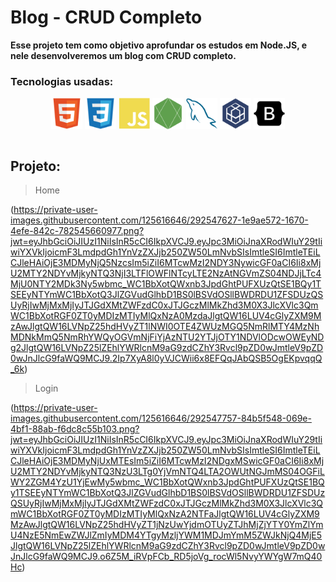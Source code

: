 # Blog - CRUD Completo

**Esse projeto tem como objetivo aprofundar os estudos em Node.JS, e nele desenvolveremos um blog com CRUD completo.**

### Tecnologias usadas:
 <div align="center">
  <img align="center"  alt="HTML5" height="50" width="50" src="https://raw.githubusercontent.com/devicons/devicon/master/icons/html5/html5-original.svg">
  <img align="center" alt="CSS3" height="50" width="50" src="https://raw.githubusercontent.com/devicons/devicon/master/icons/css3/css3-original.svg">  
  <img align="center" alt="JavaScript" height="50" width="50" src="https://raw.githubusercontent.com/devicons/devicon/master/icons/javascript/javascript-plain.svg">
  <img align="center" alt="NodeJS" height="50" width="50" src="https://raw.githubusercontent.com/devicons/devicon/master/icons/nodejs/nodejs-plain.svg">
  <img align="center" alt="MySQL" height="50" width="50" src="https://raw.githubusercontent.com/devicons/devicon/master/icons/mysql/mysql-plain.svg">
  <img align="center" alt="Sequelize" height="50" width="50" src="https://raw.githubusercontent.com/devicons/devicon/master/icons/sequelize/sequelize-plain.svg">
  <img align="center" alt="Bootstrap" height="50" width="50" src="https://raw.githubusercontent.com/devicons/devicon/master/icons/bootstrap/bootstrap-plain.svg">
</div><br>

## Projeto:

> Home

(https://private-user-images.githubusercontent.com/125616646/292547627-1e9ae572-1670-4efe-842c-782545660977.png?jwt=eyJhbGciOiJIUzI1NiIsInR5cCI6IkpXVCJ9.eyJpc3MiOiJnaXRodWIuY29tIiwiYXVkIjoicmF3LmdpdGh1YnVzZXJjb250ZW50LmNvbSIsImtleSI6ImtleTEiLCJleHAiOjE3MDMyNjQ5NzcsIm5iZiI6MTcwMzI2NDY3NywicGF0aCI6Ii8xMjU2MTY2NDYvMjkyNTQ3NjI3LTFlOWFlNTcyLTE2NzAtNGVmZS04NDJjLTc4MjU0NTY2MDk3Ny5wbmc_WC1BbXotQWxnb3JpdGhtPUFXUzQtSE1BQy1TSEEyNTYmWC1BbXotQ3JlZGVudGlhbD1BS0lBSVdOSllBWDRDU1ZFSDUzQSUyRjIwMjMxMjIyJTJGdXMtZWFzdC0xJTJGczMlMkZhd3M0X3JlcXVlc3QmWC1BbXotRGF0ZT0yMDIzMTIyMlQxNzA0MzdaJlgtQW16LUV4cGlyZXM9MzAwJlgtQW16LVNpZ25hdHVyZT1lNWI0OTE4ZWUzMGQ5NmRlMTY4MzNhMDNkMmQ5NmRhYWQyOGVmNjFiYjAzNTU2YTJjOTY1NDVlODcwOWEyNDg2JlgtQW16LVNpZ25lZEhlYWRlcnM9aG9zdCZhY3Rvcl9pZD0wJmtleV9pZD0wJnJlcG9faWQ9MCJ9.2Ip7XyA8l0yVJCWii6x8EFQqJAbQSB5OgEKpvqqQ_6k)

> Login

(https://private-user-images.githubusercontent.com/125616646/292547757-84b5f548-069e-4bf1-88ab-f6dc8c55b103.png?jwt=eyJhbGciOiJIUzI1NiIsInR5cCI6IkpXVCJ9.eyJpc3MiOiJnaXRodWIuY29tIiwiYXVkIjoicmF3LmdpdGh1YnVzZXJjb250ZW50LmNvbSIsImtleSI6ImtleTEiLCJleHAiOjE3MDMyNjUxMTEsIm5iZiI6MTcwMzI2NDgxMSwicGF0aCI6Ii8xMjU2MTY2NDYvMjkyNTQ3NzU3LTg0YjVmNTQ4LTA2OWUtNGJmMS04OGFiLWY2ZGM4YzU1YjEwMy5wbmc_WC1BbXotQWxnb3JpdGhtPUFXUzQtSE1BQy1TSEEyNTYmWC1BbXotQ3JlZGVudGlhbD1BS0lBSVdOSllBWDRDU1ZFSDUzQSUyRjIwMjMxMjIyJTJGdXMtZWFzdC0xJTJGczMlMkZhd3M0X3JlcXVlc3QmWC1BbXotRGF0ZT0yMDIzMTIyMlQxNzA2NTFaJlgtQW16LUV4cGlyZXM9MzAwJlgtQW16LVNpZ25hdHVyZT1jNzUwYjdmOTUyZTJhMjZjYTY0YmZlYmU4NzE5NmEwZWJlZmIyMDM4YTgyMzljYWM1MDJmYmM5ZWJkNjQ4MjE5JlgtQW16LVNpZ25lZEhlYWRlcnM9aG9zdCZhY3Rvcl9pZD0wJmtleV9pZD0wJnJlcG9faWQ9MCJ9.o6Z5M_iRVpFCb_RD5joVg_rocWl5NvyYWYgW7mQ40Hc)

